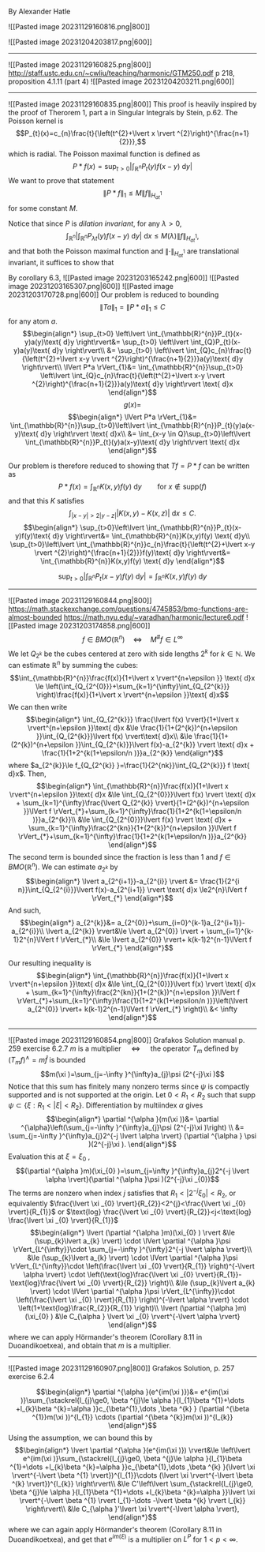By Alexander Hatle

![[Pasted image 20231129160816.png|800]]

![[Pasted image 20231204203817.png|600]]



---

![[Pasted image 20231129160825.png|800]]
http://staff.ustc.edu.cn/~cwliu/teaching/harmonic/GTM250.pdf
p 218, proposition 4.1.11 (part 4)
![[Pasted image 20231204203211.png|600]]



---

![[Pasted image 20231129160835.png|800]]
This proof is heavily inspired by the proof of Therorem 1, part a in Singular Integrals by Stein, p.62.
The Poisson kernel is
$$P_{t}(x)=c_{n}\frac{t}{\left(t^{2}+\lvert x \rvert ^{2}\right)^{\frac{n+1}{2}}},$$
which is radial.
The Poisson maximal function is defined as
$$P*f(x)=\sup_{t>0}\left\lvert \int_{\mathbb{R}^{n}}P_{t}(y)f(x-y)\text{ d}y \right\rvert$$
We want to prove that statement
$$\lVert P*f \rVert_{1}\le M \lVert f \rVert_{H^{1}_{at}}$$
for some constant $M$.

Notice that since $P$ is *dilation invariant*, for any $\lambda>0$,
$$\int_{\mathbb{R}^{n}}\left\lvert \int_{\mathbb{R}^{n}}P_{\lambda t}(y)f(x-y)\text{ d}y \right\rvert \text{ d}x  \le M(\lambda )\lVert f \rVert_{H^{1}_{at}},$$
and that both the Poisson maximal function and $\lVert \cdot  \rVert_{H^{1}_{at}}$ are translational invariant, it suffices to show that




By corollary 6.3, 
![[Pasted image 20231203165242.png|600]]
![[Pasted image 20231203165307.png|600]]
![[Pasted image 20231203170728.png|600]]
Our problem is reduced to bounding 
$$\lVert Ta \rVert_{1}=\lVert P*a \rVert_{1}\le C$$
for any atom $a$.
$$\begin{align*}
\sup_{t>0} \left\lvert \int_{\mathbb{R}^{n}}P_{t}(x-y)a(y)\text{ d}y \right\rvert&= \sup_{t>0} \left\lvert \int_{Q}P_{t}(x-y)a(y)\text{ d}y \right\rvert\\
 &= \sup_{t>0} \left\lvert \int_{Q}c_{n}\frac{t}{\left(t^{2}+\lvert x-y \rvert ^{2}\right)^{\frac{n+1}{2}}}a(y)\text{ d}y \right\rvert\\
	\lVert P*a \rVert_{1}&= \int_{\mathbb{R}^{n}}\sup_{t>0} \left\lvert \int_{Q}c_{n}\frac{t}{\left(t^{2}+\lvert x-y \rvert ^{2}\right)^{\frac{n+1}{2}}}a(y)\text{ d}y \right\rvert \text{ d}x
\end{align*}$$
$$g(x)=$$
$$\begin{align*}
\lVert P*a \rVert_{1}&= \int_{\mathbb{R}^{n}}\sup_{t>0}\left\lvert \int_{\mathbb{R}^{n}}P_{t}(y)a(x-y)\text{ d}y \right\rvert \text{ d}x\\
&= \int_{x-y \in Q}\sup_{t>0}\left\lvert \int_{\mathbb{R}^{n}}P_{t}(y)a(x-y)\text{ d}y \right\rvert \text{ d}x
\end{align*}$$



Our problem is therefore reduced to showing that $Tf=P*f$ can be written as
$$P*f(x)=\int_{\mathbb{R}^{n}}K(x,y)f(y)\text{ d}y \qquad\text{for }x\notin \text{supp}(f)$$
and that this $K$ satisfies
$$\int_{\lvert x-y \rvert>2\lvert y-z \rvert}\lvert K(x,y)-K(x,z) \rvert \text{ d}x\le C.$$
$$\begin{align*}
\sup_{t>0}\left\lvert \int_{\mathbb{R}^{n}}P_{t}(x-y)f(y)\text{ d}y \right\rvert&= \int_{\mathbb{R}^{n}}K(x,y)f(y) \text{ d}y\\
\sup_{t>0}\left\lvert \int_{\mathbb{R}^{n}}c_{n}\frac{t}{\left(t^{2}+\lvert x-y \rvert ^{2}\right)^{\frac{n+1}{2}}}f(y)\text{ d}y \right\rvert&= \int_{\mathbb{R}^{n}}K(x,y)f(y) \text{ d}y
\end{align*}$$

$$\sup_{t>0}\left\lvert \int_{\mathbb{R}^{n}}P_{t}(x-y)f(y)\text{ d}y \right\rvert= \int_{\mathbb{R}^{n}}K(x,y)f(y) \text{ d}y$$



---

![[Pasted image 20231129160844.png|800]]
https://math.stackexchange.com/questions/4745853/bmo-functions-are-almost-bounded
https://math.nyu.edu/~varadhan/harmonic/lecture6.pdf
![[Pasted image 20231203174858.png|600]]
$$f \in BMO(\mathbb{R}^{n})\quad\Leftrightarrow\quad M^{\#}f \in L^{\infty}$$
We let $Q_{2^{k}}$ be the cubes centered at zero with side lengths $2^{k}$ for $k \in \mathbb{N}$.
We can estimate $\mathbb{R}^{n}$ by summing the cubes:
$$\int_{\mathbb{R}^{n}}\frac{f(x)}{1+\lvert x \rvert^{n+\epsilon }} \text{ d}x \le \left(\int_{Q_{2^{0}}}+\sum_{k=1}^{\infty}\int_{Q_{2^{k}}} \right)\frac{f(x)}{1+\lvert x \rvert^{n+\epsilon }}\text{ d}x$$
We can then write
$$\begin{align*}
\int_{Q_{2^{k}}} \frac{\lvert f(x) \rvert}{1+\lvert x \rvert^{n+\epsilon }}\text{ d}x &\le \frac{1}{1+(2^{k})^{n+\epsilon }}\int_{Q_{2^{k}}}\lvert f(x) \rvert\text{ d}x\\
&\le \frac{1}{1+(2^{k})^{n+\epsilon }}\int_{Q_{2^{k}}}\lvert f(x)-a_{2^{k}} \rvert \text{ d}x + \frac{1}{1+2^{k(1+\epsilon/n  )}}a_{2^{k}}
\end{align*}$$
where $a_{2^{k}}\le f_{Q_{2^{k}} }=\frac{1}{2^{nk}}\int_{Q_{2^{k}}} f \text{ d}x$. Then,
$$\begin{align*}
\int_{\mathbb{R}^{n}}\frac{f(x)}{1+\lvert x \rvert^{n+\epsilon }}\text{ d}x &\le \int_{Q_{2^{0}}}\lvert f(x) \rvert \text{ d}x + \sum_{k=1}^{\infty}\frac{\lvert Q_{2^{k}} \rvert}{1+(2^{k})^{n+\epsilon }}\lVert f \rVert_{*}+\sum_{k=1}^{\infty}\frac{1}{1+2^{k(1+\epsilon/n )}}a_{2^{k}}\\
&\le \int_{Q_{2^{0}}}\lvert f(x) \rvert \text{ d}x + \sum_{k=1}^{\infty}\frac{2^{kn}}{1+(2^{k})^{n+\epsilon }}\lVert f \rVert_{*}+\sum_{k=1}^{\infty}\frac{1}{1+2^{k(1+\epsilon/n )}}a_{2^{k}}
\end{align*}$$
The second term is bounded since the fraction is less than 1 and $f \in BMO(\mathbb{R}^{n})$. We can estimate $a_{2^{k}}$ by 
$$\begin{align*}
	\lvert a_{2^{i+1}}-a_{2^{i}} \rvert &= \frac{1}{2^{i n}}\int_{Q_{2^{i}}}\lvert f(x)-a_{2^{i+1}} \rvert \text{ d}x \le2^{n}\lVert f \rVert_{*}
\end{align*}$$
And such,
$$\begin{align*}
a_{2^{k}}&= a_{2^{0}}+\sum_{i=0}^{k-1}a_{2^{i+1}}-a_{2^{i}}\\
		\lvert a_{2^{k}} \rvert&\le \lvert a_{2^{0}} \rvert + \sum_{i=1}^{k-1}2^{n}\lVert f \rVert_{*}\\
	&\le \lvert a_{2^{0}} \rvert+ k(k-1)2^{n-1}\lVert f \rVert_{*}
\end{align*}$$

Our resulting inequality is
$$\begin{align*}
\int_{\mathbb{R}^{n}}\frac{f(x)}{1+\lvert x \rvert^{n+\epsilon }}\text{ d}x &\le  \int_{Q_{2^{0}}}\lvert f(x) \rvert \text{ d}x + \sum_{k=1}^{\infty}\frac{2^{kn}}{1+(2^{k})^{n+\epsilon }}\lVert f \rVert_{*}+\sum_{k=1}^{\infty}\frac{1}{1+2^{k(1+\epsilon/n )}}\left(\lvert a_{2^{0}} \rvert+ k(k-1)2^{n-1}\lVert f \rVert_{*} \right)\\
&< \infty
\end{align*}$$




---

![[Pasted image 20231129160854.png|800]]
Grafakos Solution manual p. 259 exercise 6.2.7
$m$ is a multiplier $\quad\Leftrightarrow\quad$ the operator $T_{m}$ defined by $(T_{m}f)^{\wedge}=m \hat f$ is bounded
$$m(\xi )=\sum_{j=-\infty }^{\infty}a_{j}\psi (2^{-j}\xi )$$
Notice that this sum has finitely many nonzero terms since $\psi$ is compactly supported and is not supported at the origin. Let $0<R_{1}<R_{2}$ such that $\text{supp }\psi \subset \{\xi :R_{1}<\lvert \xi  \rvert <R_{2} \}$. Differentiation by multiindex $\alpha$ gives
$$\begin{align*}
\partial ^{\alpha }(m(\xi ))&= \partial ^{\alpha}\left(\sum_{j=-\infty }^{\infty}a_{j}\psi (2^{-j}\xi )\right) \\
	&= \sum_{j=-\infty }^{\infty}a_{j}2^{-j \lvert \alpha  \rvert} (\partial ^{\alpha } \psi )(2^{-j}\xi ).
\end{align*}$$
Evaluation this at $\xi =\xi _{0}$ ,
$$(\partial ^{\alpha }m)(\xi_{0} )=\sum_{j=\infty }^{\infty}a_{j}2^{-j \lvert \alpha  \rvert}(\partial ^{\alpha }\psi )(2^{-j}\xi _{0})$$
The terms are nonzero when index $j$ satisfies that $R_{1}<\lvert 2^{-j}\xi _{0} \rvert<R_{2}$, or equivalently $\frac{\lvert \xi _{0} \rvert}{R_{2}}<2^{j}<\frac{\lvert \xi _{0} \rvert}{R_{1}}$  or $\text{log} \frac{\lvert \xi _{0} \rvert}{R_{2}}<j<\text{log} \frac{\lvert \xi _{0} \rvert}{R_{1}}$ 
$$\begin{align*}
\lvert (\partial ^{\alpha }m)(\xi_{0} ) \rvert &\le  (\sup_{k}\lvert a_{k} \rvert) \cdot \lVert \partial ^{\alpha }\psi  \rVert_{L^{\infty}}\cdot \sum_{j=-\infty }^{\infty}2^{-j \lvert \alpha  \rvert}\\
&\le (\sup_{k}\lvert a_{k} \rvert) \cdot \lVert \partial ^{\alpha }\psi  \rVert_{L^{\infty}}\cdot \left(\frac{\lvert \xi _{0} \rvert}{R_{1}} \right)^{-\lvert \alpha  \rvert} \cdot \left(\text{log}\frac{\lvert \xi _{0} \rvert}{R_{1}}-\text{log}\frac{\lvert \xi _{0} \rvert}{R_{2}}  \right)\\
&\le (\sup_{k}\lvert a_{k} \rvert) \cdot \lVert \partial ^{\alpha }\psi  \rVert_{L^{\infty}}\cdot \left(\frac{\lvert \xi _{0} \rvert}{R_{1}} \right)^{-\lvert \alpha  \rvert} \cdot \left(1+\text{log}\frac{R_{2}}{R_{1}} \right)\\
\lvert (\partial ^{\alpha }m)(\xi_{0} )	&\le C_{\alpha } \lvert \xi _{0} \rvert^{-\lvert \alpha  \rvert}
\end{align*}$$
where we can apply Hörmander's theorem (Corollary 8.11 in Duoandikoetxea), and obtain that $m$ is a multiplier.


---

![[Pasted image 20231129160907.png|800]]
Grafakos Solution, p. 257 exercise 6.2.4

$$\begin{align*}
\partial ^{\alpha }(e^{im(\xi )})&= e^{im(\xi )}\sum_{\stackrel{l_{j}\ge0, \beta ^{j}\le \alpha }{l_{1}\beta ^{1}+\dots +l_{k}\beta ^{k}=\alpha }}c_{\beta^{1},\dots ,\beta ^{k} } (\partial ^{\beta ^{1}}m(\xi ))^{l_{1}} \cdots (\partial ^{\beta ^{k}}m(\xi ))^{l_{k}}
\end{align*}$$
Using the assumption, we can bound this by
$$\begin{align*}
\lvert \partial ^{\alpha }(e^{im(\xi )}) \rvert&\le  \left\lvert e^{im(\xi )}\sum_{\stackrel{l_{j}\ge0, \beta ^{j}\le \alpha }{l_{1}\beta ^{1}+\dots +l_{k}\beta ^{k}=\alpha }}c_{\beta^{1},\dots ,\beta ^{k} }(\lvert \xi  \rvert^{-\lvert \beta ^{1} \rvert})^{l_{1}}\cdots (\lvert \xi  \rvert^{-\lvert \beta ^{k} \rvert})^{l_{k}} \right\rvert\\
&\le C'\left\lvert \sum_{\stackrel{l_{j}\ge0, \beta ^{j}\le \alpha }{l_{1}\beta ^{1}+\dots +l_{k}\beta ^{k}=\alpha }}\lvert \xi  \rvert^{-\lvert \beta ^{1} \rvert l_{1}-\dots -\lvert \beta ^{k} \rvert l_{k}} \right\rvert\\
&\le C_{\alpha }'\lvert \xi  \rvert^{-\lvert \alpha  \rvert},
\end{align*}$$
where we can again apply Hörmander's theorem (Corollary 8.11 in Duoandikoetxea), and get that $e^{im(\xi )}$ is a multiplier on $L^{P}$ for $1<p<\infty$.